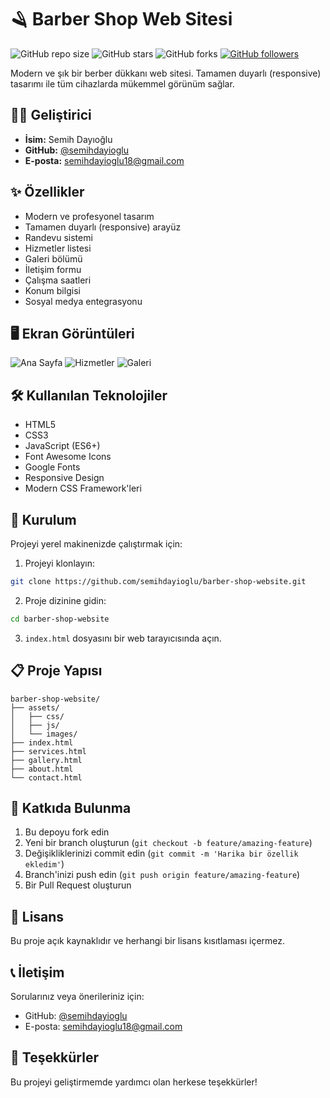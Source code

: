 # 🪒 Barber Shop Web Sitesi

![GitHub repo size](https://img.shields.io/github/repo-size/semihdayioglu/barber-shop-website)
![GitHub stars](https://img.shields.io/github/stars/semihdayioglu/barber-shop-website?style=social)
![GitHub forks](https://img.shields.io/github/forks/semihdayioglu/barber-shop-website?style=social)
[![GitHub followers](https://img.shields.io/github/followers/semihdayioglu?style=social)](https://github.com/semihdayioglu)

Modern ve şık bir berber dükkanı web sitesi. Tamamen duyarlı (responsive) tasarımı ile tüm cihazlarda mükemmel görünüm sağlar.

## 👨‍💻 Geliştirici

- **İsim:** Semih Dayıoğlu
- **GitHub:** [@semihdayioglu](https://github.com/semihdayioglu)
- **E-posta:** semihdayioglu18@gmail.com

## ✨ Özellikler

- Modern ve profesyonel tasarım
- Tamamen duyarlı (responsive) arayüz
- Randevu sistemi
- Hizmetler listesi
- Galeri bölümü
- İletişim formu
- Çalışma saatleri
- Konum bilgisi
- Sosyal medya entegrasyonu

## 🖥️ Ekran Görüntüleri

![Ana Sayfa](./assets/images/screenshot-1.png "Ana Sayfa")
![Hizmetler](./assets/images/screenshot-2.png "Hizmetler")
![Galeri](./assets/images/screenshot-3.png "Galeri")

## 🛠️ Kullanılan Teknolojiler

- HTML5
- CSS3
- JavaScript (ES6+)
- Font Awesome Icons
- Google Fonts
- Responsive Design
- Modern CSS Framework'leri

## 🚀 Kurulum

Projeyi yerel makinenizde çalıştırmak için:

1. Projeyi klonlayın:
```bash
git clone https://github.com/semihdayioglu/barber-shop-website.git
```

2. Proje dizinine gidin:
```bash
cd barber-shop-website
```

3. `index.html` dosyasını bir web tarayıcısında açın.

## 📋 Proje Yapısı

```
barber-shop-website/
├── assets/
│   ├── css/
│   ├── js/
│   └── images/
├── index.html
├── services.html
├── gallery.html
├── about.html
└── contact.html
```

## 🤝 Katkıda Bulunma

1. Bu depoyu fork edin
2. Yeni bir branch oluşturun (`git checkout -b feature/amazing-feature`)
3. Değişikliklerinizi commit edin (`git commit -m 'Harika bir özellik ekledim'`)
4. Branch'inizi push edin (`git push origin feature/amazing-feature`)
5. Bir Pull Request oluşturun

## 📝 Lisans

Bu proje açık kaynaklıdır ve herhangi bir lisans kısıtlaması içermez.

## 📞 İletişim

Sorularınız veya önerileriniz için:
- GitHub: [@semihdayioglu](https://github.com/semihdayioglu)
- E-posta: semihdayioglu18@gmail.com

## 🙏 Teşekkürler

Bu projeyi geliştirmemde yardımcı olan herkese teşekkürler!